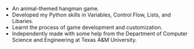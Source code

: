 - An animal-themed hangman game.
- Developed my Python skills in Variables, Control Flow, Lists, and Libaries.
- Learnt the process of game development and customization.
- Independently made with some help from the Department of Computer Science and Engineering at Texas A&M University.
